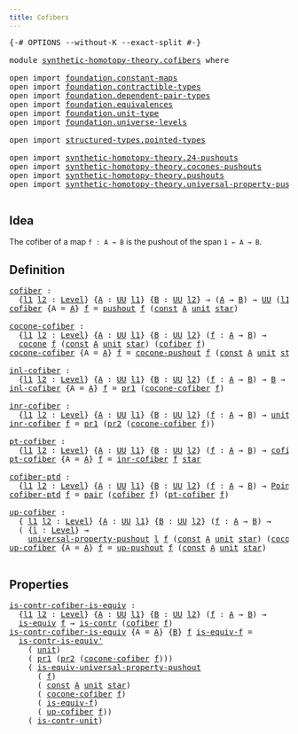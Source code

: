 ```yaml
---
title: Cofibers
---
```


<pre class="Agda"><a id="34" class="Symbol">{-#</a> <a id="38" class="Keyword">OPTIONS</a> <a id="46" class="Pragma">--without-K</a> <a id="58" class="Pragma">--exact-split</a> <a id="72" class="Symbol">#-}</a>

<a id="77" class="Keyword">module</a> <a id="84" href="synthetic-homotopy-theory.cofibers.html" class="Module">synthetic-homotopy-theory.cofibers</a> <a id="119" class="Keyword">where</a>

<a id="126" class="Keyword">open</a> <a id="131" class="Keyword">import</a> <a id="138" href="foundation.constant-maps.html" class="Module">foundation.constant-maps</a>
<a id="163" class="Keyword">open</a> <a id="168" class="Keyword">import</a> <a id="175" href="foundation.contractible-types.html" class="Module">foundation.contractible-types</a>
<a id="205" class="Keyword">open</a> <a id="210" class="Keyword">import</a> <a id="217" href="foundation.dependent-pair-types.html" class="Module">foundation.dependent-pair-types</a>
<a id="249" class="Keyword">open</a> <a id="254" class="Keyword">import</a> <a id="261" href="foundation.equivalences.html" class="Module">foundation.equivalences</a>
<a id="285" class="Keyword">open</a> <a id="290" class="Keyword">import</a> <a id="297" href="foundation.unit-type.html" class="Module">foundation.unit-type</a>
<a id="318" class="Keyword">open</a> <a id="323" class="Keyword">import</a> <a id="330" href="foundation.universe-levels.html" class="Module">foundation.universe-levels</a>

<a id="358" class="Keyword">open</a> <a id="363" class="Keyword">import</a> <a id="370" href="structured-types.pointed-types.html" class="Module">structured-types.pointed-types</a>

<a id="402" class="Keyword">open</a> <a id="407" class="Keyword">import</a> <a id="414" href="synthetic-homotopy-theory.24-pushouts.html" class="Module">synthetic-homotopy-theory.24-pushouts</a>
<a id="452" class="Keyword">open</a> <a id="457" class="Keyword">import</a> <a id="464" href="synthetic-homotopy-theory.cocones-pushouts.html" class="Module">synthetic-homotopy-theory.cocones-pushouts</a>
<a id="507" class="Keyword">open</a> <a id="512" class="Keyword">import</a> <a id="519" href="synthetic-homotopy-theory.pushouts.html" class="Module">synthetic-homotopy-theory.pushouts</a>
<a id="554" class="Keyword">open</a> <a id="559" class="Keyword">import</a> <a id="566" href="synthetic-homotopy-theory.universal-property-pushouts.html" class="Module">synthetic-homotopy-theory.universal-property-pushouts</a>

</pre>
## Idea

The cofiber of a map `f : A → B` is the pushout of the span `1 ← A → B`.

## Definition

<pre class="Agda"><a id="cofiber"></a><a id="732" href="synthetic-homotopy-theory.cofibers.html#732" class="Function">cofiber</a> <a id="740" class="Symbol">:</a>
  <a id="744" class="Symbol">{</a><a id="745" href="synthetic-homotopy-theory.cofibers.html#745" class="Bound">l1</a> <a id="748" href="synthetic-homotopy-theory.cofibers.html#748" class="Bound">l2</a> <a id="751" class="Symbol">:</a> <a id="753" href="Agda.Primitive.html#597" class="Postulate">Level</a><a id="758" class="Symbol">}</a> <a id="760" class="Symbol">{</a><a id="761" href="synthetic-homotopy-theory.cofibers.html#761" class="Bound">A</a> <a id="763" class="Symbol">:</a> <a id="765" href="foundation-core.universe-levels.html#235" class="Primitive">UU</a> <a id="768" href="synthetic-homotopy-theory.cofibers.html#745" class="Bound">l1</a><a id="770" class="Symbol">}</a> <a id="772" class="Symbol">{</a><a id="773" href="synthetic-homotopy-theory.cofibers.html#773" class="Bound">B</a> <a id="775" class="Symbol">:</a> <a id="777" href="foundation-core.universe-levels.html#235" class="Primitive">UU</a> <a id="780" href="synthetic-homotopy-theory.cofibers.html#748" class="Bound">l2</a><a id="782" class="Symbol">}</a> <a id="784" class="Symbol">→</a> <a id="786" class="Symbol">(</a><a id="787" href="synthetic-homotopy-theory.cofibers.html#761" class="Bound">A</a> <a id="789" class="Symbol">→</a> <a id="791" href="synthetic-homotopy-theory.cofibers.html#773" class="Bound">B</a><a id="792" class="Symbol">)</a> <a id="794" class="Symbol">→</a> <a id="796" href="foundation-core.universe-levels.html#235" class="Primitive">UU</a> <a id="799" class="Symbol">(</a><a id="800" href="synthetic-homotopy-theory.cofibers.html#745" class="Bound">l1</a> <a id="803" href="Agda.Primitive.html#810" class="Primitive Operator">⊔</a> <a id="805" href="synthetic-homotopy-theory.cofibers.html#748" class="Bound">l2</a><a id="807" class="Symbol">)</a>
<a id="809" href="synthetic-homotopy-theory.cofibers.html#732" class="Function">cofiber</a> <a id="817" class="Symbol">{</a><a id="818" class="Argument">A</a> <a id="820" class="Symbol">=</a> <a id="822" href="synthetic-homotopy-theory.cofibers.html#822" class="Bound">A</a><a id="823" class="Symbol">}</a> <a id="825" href="synthetic-homotopy-theory.cofibers.html#825" class="Bound">f</a> <a id="827" class="Symbol">=</a> <a id="829" href="synthetic-homotopy-theory.pushouts.html#431" class="Postulate">pushout</a> <a id="837" href="synthetic-homotopy-theory.cofibers.html#825" class="Bound">f</a> <a id="839" class="Symbol">(</a><a id="840" href="foundation-core.constant-maps.html#216" class="Function">const</a> <a id="846" href="synthetic-homotopy-theory.cofibers.html#822" class="Bound">A</a> <a id="848" href="foundation.unit-type.html#1084" class="Datatype">unit</a> <a id="853" href="foundation.unit-type.html#1108" class="InductiveConstructor">star</a><a id="857" class="Symbol">)</a>

<a id="cocone-cofiber"></a><a id="860" href="synthetic-homotopy-theory.cofibers.html#860" class="Function">cocone-cofiber</a> <a id="875" class="Symbol">:</a>
  <a id="879" class="Symbol">{</a><a id="880" href="synthetic-homotopy-theory.cofibers.html#880" class="Bound">l1</a> <a id="883" href="synthetic-homotopy-theory.cofibers.html#883" class="Bound">l2</a> <a id="886" class="Symbol">:</a> <a id="888" href="Agda.Primitive.html#597" class="Postulate">Level</a><a id="893" class="Symbol">}</a> <a id="895" class="Symbol">{</a><a id="896" href="synthetic-homotopy-theory.cofibers.html#896" class="Bound">A</a> <a id="898" class="Symbol">:</a> <a id="900" href="foundation-core.universe-levels.html#235" class="Primitive">UU</a> <a id="903" href="synthetic-homotopy-theory.cofibers.html#880" class="Bound">l1</a><a id="905" class="Symbol">}</a> <a id="907" class="Symbol">{</a><a id="908" href="synthetic-homotopy-theory.cofibers.html#908" class="Bound">B</a> <a id="910" class="Symbol">:</a> <a id="912" href="foundation-core.universe-levels.html#235" class="Primitive">UU</a> <a id="915" href="synthetic-homotopy-theory.cofibers.html#883" class="Bound">l2</a><a id="917" class="Symbol">}</a> <a id="919" class="Symbol">(</a><a id="920" href="synthetic-homotopy-theory.cofibers.html#920" class="Bound">f</a> <a id="922" class="Symbol">:</a> <a id="924" href="synthetic-homotopy-theory.cofibers.html#896" class="Bound">A</a> <a id="926" class="Symbol">→</a> <a id="928" href="synthetic-homotopy-theory.cofibers.html#908" class="Bound">B</a><a id="929" class="Symbol">)</a> <a id="931" class="Symbol">→</a>
  <a id="935" href="synthetic-homotopy-theory.cocones-pushouts.html#991" class="Function">cocone</a> <a id="942" href="synthetic-homotopy-theory.cofibers.html#920" class="Bound">f</a> <a id="944" class="Symbol">(</a><a id="945" href="foundation-core.constant-maps.html#216" class="Function">const</a> <a id="951" href="synthetic-homotopy-theory.cofibers.html#896" class="Bound">A</a> <a id="953" href="foundation.unit-type.html#1084" class="Datatype">unit</a> <a id="958" href="foundation.unit-type.html#1108" class="InductiveConstructor">star</a><a id="962" class="Symbol">)</a> <a id="964" class="Symbol">(</a><a id="965" href="synthetic-homotopy-theory.cofibers.html#732" class="Function">cofiber</a> <a id="973" href="synthetic-homotopy-theory.cofibers.html#920" class="Bound">f</a><a id="974" class="Symbol">)</a>
<a id="976" href="synthetic-homotopy-theory.cofibers.html#860" class="Function">cocone-cofiber</a> <a id="991" class="Symbol">{</a><a id="992" class="Argument">A</a> <a id="994" class="Symbol">=</a> <a id="996" href="synthetic-homotopy-theory.cofibers.html#996" class="Bound">A</a><a id="997" class="Symbol">}</a> <a id="999" href="synthetic-homotopy-theory.cofibers.html#999" class="Bound">f</a> <a id="1001" class="Symbol">=</a> <a id="1003" href="synthetic-homotopy-theory.pushouts.html#980" class="Function">cocone-pushout</a> <a id="1018" href="synthetic-homotopy-theory.cofibers.html#999" class="Bound">f</a> <a id="1020" class="Symbol">(</a><a id="1021" href="foundation-core.constant-maps.html#216" class="Function">const</a> <a id="1027" href="synthetic-homotopy-theory.cofibers.html#996" class="Bound">A</a> <a id="1029" href="foundation.unit-type.html#1084" class="Datatype">unit</a> <a id="1034" href="foundation.unit-type.html#1108" class="InductiveConstructor">star</a><a id="1038" class="Symbol">)</a>

<a id="inl-cofiber"></a><a id="1041" href="synthetic-homotopy-theory.cofibers.html#1041" class="Function">inl-cofiber</a> <a id="1053" class="Symbol">:</a>
  <a id="1057" class="Symbol">{</a><a id="1058" href="synthetic-homotopy-theory.cofibers.html#1058" class="Bound">l1</a> <a id="1061" href="synthetic-homotopy-theory.cofibers.html#1061" class="Bound">l2</a> <a id="1064" class="Symbol">:</a> <a id="1066" href="Agda.Primitive.html#597" class="Postulate">Level</a><a id="1071" class="Symbol">}</a> <a id="1073" class="Symbol">{</a><a id="1074" href="synthetic-homotopy-theory.cofibers.html#1074" class="Bound">A</a> <a id="1076" class="Symbol">:</a> <a id="1078" href="foundation-core.universe-levels.html#235" class="Primitive">UU</a> <a id="1081" href="synthetic-homotopy-theory.cofibers.html#1058" class="Bound">l1</a><a id="1083" class="Symbol">}</a> <a id="1085" class="Symbol">{</a><a id="1086" href="synthetic-homotopy-theory.cofibers.html#1086" class="Bound">B</a> <a id="1088" class="Symbol">:</a> <a id="1090" href="foundation-core.universe-levels.html#235" class="Primitive">UU</a> <a id="1093" href="synthetic-homotopy-theory.cofibers.html#1061" class="Bound">l2</a><a id="1095" class="Symbol">}</a> <a id="1097" class="Symbol">(</a><a id="1098" href="synthetic-homotopy-theory.cofibers.html#1098" class="Bound">f</a> <a id="1100" class="Symbol">:</a> <a id="1102" href="synthetic-homotopy-theory.cofibers.html#1074" class="Bound">A</a> <a id="1104" class="Symbol">→</a> <a id="1106" href="synthetic-homotopy-theory.cofibers.html#1086" class="Bound">B</a><a id="1107" class="Symbol">)</a> <a id="1109" class="Symbol">→</a> <a id="1111" href="synthetic-homotopy-theory.cofibers.html#1086" class="Bound">B</a> <a id="1113" class="Symbol">→</a> <a id="1115" href="synthetic-homotopy-theory.cofibers.html#732" class="Function">cofiber</a> <a id="1123" href="synthetic-homotopy-theory.cofibers.html#1098" class="Bound">f</a>
<a id="1125" href="synthetic-homotopy-theory.cofibers.html#1041" class="Function">inl-cofiber</a> <a id="1137" class="Symbol">{</a><a id="1138" class="Argument">A</a> <a id="1140" class="Symbol">=</a> <a id="1142" href="synthetic-homotopy-theory.cofibers.html#1142" class="Bound">A</a><a id="1143" class="Symbol">}</a> <a id="1145" href="synthetic-homotopy-theory.cofibers.html#1145" class="Bound">f</a> <a id="1147" class="Symbol">=</a> <a id="1149" href="foundation-core.dependent-pair-types.html#605" class="Field">pr1</a> <a id="1153" class="Symbol">(</a><a id="1154" href="synthetic-homotopy-theory.cofibers.html#860" class="Function">cocone-cofiber</a> <a id="1169" href="synthetic-homotopy-theory.cofibers.html#1145" class="Bound">f</a><a id="1170" class="Symbol">)</a>

<a id="inr-cofiber"></a><a id="1173" href="synthetic-homotopy-theory.cofibers.html#1173" class="Function">inr-cofiber</a> <a id="1185" class="Symbol">:</a>
  <a id="1189" class="Symbol">{</a><a id="1190" href="synthetic-homotopy-theory.cofibers.html#1190" class="Bound">l1</a> <a id="1193" href="synthetic-homotopy-theory.cofibers.html#1193" class="Bound">l2</a> <a id="1196" class="Symbol">:</a> <a id="1198" href="Agda.Primitive.html#597" class="Postulate">Level</a><a id="1203" class="Symbol">}</a> <a id="1205" class="Symbol">{</a><a id="1206" href="synthetic-homotopy-theory.cofibers.html#1206" class="Bound">A</a> <a id="1208" class="Symbol">:</a> <a id="1210" href="foundation-core.universe-levels.html#235" class="Primitive">UU</a> <a id="1213" href="synthetic-homotopy-theory.cofibers.html#1190" class="Bound">l1</a><a id="1215" class="Symbol">}</a> <a id="1217" class="Symbol">{</a><a id="1218" href="synthetic-homotopy-theory.cofibers.html#1218" class="Bound">B</a> <a id="1220" class="Symbol">:</a> <a id="1222" href="foundation-core.universe-levels.html#235" class="Primitive">UU</a> <a id="1225" href="synthetic-homotopy-theory.cofibers.html#1193" class="Bound">l2</a><a id="1227" class="Symbol">}</a> <a id="1229" class="Symbol">(</a><a id="1230" href="synthetic-homotopy-theory.cofibers.html#1230" class="Bound">f</a> <a id="1232" class="Symbol">:</a> <a id="1234" href="synthetic-homotopy-theory.cofibers.html#1206" class="Bound">A</a> <a id="1236" class="Symbol">→</a> <a id="1238" href="synthetic-homotopy-theory.cofibers.html#1218" class="Bound">B</a><a id="1239" class="Symbol">)</a> <a id="1241" class="Symbol">→</a> <a id="1243" href="foundation.unit-type.html#1084" class="Datatype">unit</a> <a id="1248" class="Symbol">→</a> <a id="1250" href="synthetic-homotopy-theory.cofibers.html#732" class="Function">cofiber</a> <a id="1258" href="synthetic-homotopy-theory.cofibers.html#1230" class="Bound">f</a>
<a id="1260" href="synthetic-homotopy-theory.cofibers.html#1173" class="Function">inr-cofiber</a> <a id="1272" href="synthetic-homotopy-theory.cofibers.html#1272" class="Bound">f</a> <a id="1274" class="Symbol">=</a> <a id="1276" href="foundation-core.dependent-pair-types.html#605" class="Field">pr1</a> <a id="1280" class="Symbol">(</a><a id="1281" href="foundation-core.dependent-pair-types.html#617" class="Field">pr2</a> <a id="1285" class="Symbol">(</a><a id="1286" href="synthetic-homotopy-theory.cofibers.html#860" class="Function">cocone-cofiber</a> <a id="1301" href="synthetic-homotopy-theory.cofibers.html#1272" class="Bound">f</a><a id="1302" class="Symbol">))</a>

<a id="pt-cofiber"></a><a id="1306" href="synthetic-homotopy-theory.cofibers.html#1306" class="Function">pt-cofiber</a> <a id="1317" class="Symbol">:</a>
  <a id="1321" class="Symbol">{</a><a id="1322" href="synthetic-homotopy-theory.cofibers.html#1322" class="Bound">l1</a> <a id="1325" href="synthetic-homotopy-theory.cofibers.html#1325" class="Bound">l2</a> <a id="1328" class="Symbol">:</a> <a id="1330" href="Agda.Primitive.html#597" class="Postulate">Level</a><a id="1335" class="Symbol">}</a> <a id="1337" class="Symbol">{</a><a id="1338" href="synthetic-homotopy-theory.cofibers.html#1338" class="Bound">A</a> <a id="1340" class="Symbol">:</a> <a id="1342" href="foundation-core.universe-levels.html#235" class="Primitive">UU</a> <a id="1345" href="synthetic-homotopy-theory.cofibers.html#1322" class="Bound">l1</a><a id="1347" class="Symbol">}</a> <a id="1349" class="Symbol">{</a><a id="1350" href="synthetic-homotopy-theory.cofibers.html#1350" class="Bound">B</a> <a id="1352" class="Symbol">:</a> <a id="1354" href="foundation-core.universe-levels.html#235" class="Primitive">UU</a> <a id="1357" href="synthetic-homotopy-theory.cofibers.html#1325" class="Bound">l2</a><a id="1359" class="Symbol">}</a> <a id="1361" class="Symbol">(</a><a id="1362" href="synthetic-homotopy-theory.cofibers.html#1362" class="Bound">f</a> <a id="1364" class="Symbol">:</a> <a id="1366" href="synthetic-homotopy-theory.cofibers.html#1338" class="Bound">A</a> <a id="1368" class="Symbol">→</a> <a id="1370" href="synthetic-homotopy-theory.cofibers.html#1350" class="Bound">B</a><a id="1371" class="Symbol">)</a> <a id="1373" class="Symbol">→</a> <a id="1375" href="synthetic-homotopy-theory.cofibers.html#732" class="Function">cofiber</a> <a id="1383" href="synthetic-homotopy-theory.cofibers.html#1362" class="Bound">f</a>
<a id="1385" href="synthetic-homotopy-theory.cofibers.html#1306" class="Function">pt-cofiber</a> <a id="1396" class="Symbol">{</a><a id="1397" class="Argument">A</a> <a id="1399" class="Symbol">=</a> <a id="1401" href="synthetic-homotopy-theory.cofibers.html#1401" class="Bound">A</a><a id="1402" class="Symbol">}</a> <a id="1404" href="synthetic-homotopy-theory.cofibers.html#1404" class="Bound">f</a> <a id="1406" class="Symbol">=</a> <a id="1408" href="synthetic-homotopy-theory.cofibers.html#1173" class="Function">inr-cofiber</a> <a id="1420" href="synthetic-homotopy-theory.cofibers.html#1404" class="Bound">f</a> <a id="1422" href="foundation.unit-type.html#1108" class="InductiveConstructor">star</a>

<a id="cofiber-ptd"></a><a id="1428" href="synthetic-homotopy-theory.cofibers.html#1428" class="Function">cofiber-ptd</a> <a id="1440" class="Symbol">:</a>
  <a id="1444" class="Symbol">{</a><a id="1445" href="synthetic-homotopy-theory.cofibers.html#1445" class="Bound">l1</a> <a id="1448" href="synthetic-homotopy-theory.cofibers.html#1448" class="Bound">l2</a> <a id="1451" class="Symbol">:</a> <a id="1453" href="Agda.Primitive.html#597" class="Postulate">Level</a><a id="1458" class="Symbol">}</a> <a id="1460" class="Symbol">{</a><a id="1461" href="synthetic-homotopy-theory.cofibers.html#1461" class="Bound">A</a> <a id="1463" class="Symbol">:</a> <a id="1465" href="foundation-core.universe-levels.html#235" class="Primitive">UU</a> <a id="1468" href="synthetic-homotopy-theory.cofibers.html#1445" class="Bound">l1</a><a id="1470" class="Symbol">}</a> <a id="1472" class="Symbol">{</a><a id="1473" href="synthetic-homotopy-theory.cofibers.html#1473" class="Bound">B</a> <a id="1475" class="Symbol">:</a> <a id="1477" href="foundation-core.universe-levels.html#235" class="Primitive">UU</a> <a id="1480" href="synthetic-homotopy-theory.cofibers.html#1448" class="Bound">l2</a><a id="1482" class="Symbol">}</a> <a id="1484" class="Symbol">(</a><a id="1485" href="synthetic-homotopy-theory.cofibers.html#1485" class="Bound">f</a> <a id="1487" class="Symbol">:</a> <a id="1489" href="synthetic-homotopy-theory.cofibers.html#1461" class="Bound">A</a> <a id="1491" class="Symbol">→</a> <a id="1493" href="synthetic-homotopy-theory.cofibers.html#1473" class="Bound">B</a><a id="1494" class="Symbol">)</a> <a id="1496" class="Symbol">→</a> <a id="1498" href="structured-types.pointed-types.html#383" class="Function">Pointed-Type</a> <a id="1511" class="Symbol">(</a><a id="1512" href="synthetic-homotopy-theory.cofibers.html#1445" class="Bound">l1</a> <a id="1515" href="Agda.Primitive.html#810" class="Primitive Operator">⊔</a> <a id="1517" href="synthetic-homotopy-theory.cofibers.html#1448" class="Bound">l2</a><a id="1519" class="Symbol">)</a>
<a id="1521" href="synthetic-homotopy-theory.cofibers.html#1428" class="Function">cofiber-ptd</a> <a id="1533" href="synthetic-homotopy-theory.cofibers.html#1533" class="Bound">f</a> <a id="1535" class="Symbol">=</a> <a id="1537" href="foundation-core.dependent-pair-types.html#588" class="InductiveConstructor">pair</a> <a id="1542" class="Symbol">(</a><a id="1543" href="synthetic-homotopy-theory.cofibers.html#732" class="Function">cofiber</a> <a id="1551" href="synthetic-homotopy-theory.cofibers.html#1533" class="Bound">f</a><a id="1552" class="Symbol">)</a> <a id="1554" class="Symbol">(</a><a id="1555" href="synthetic-homotopy-theory.cofibers.html#1306" class="Function">pt-cofiber</a> <a id="1566" href="synthetic-homotopy-theory.cofibers.html#1533" class="Bound">f</a><a id="1567" class="Symbol">)</a>

<a id="up-cofiber"></a><a id="1570" href="synthetic-homotopy-theory.cofibers.html#1570" class="Function">up-cofiber</a> <a id="1581" class="Symbol">:</a>
  <a id="1585" class="Symbol">{</a> <a id="1587" href="synthetic-homotopy-theory.cofibers.html#1587" class="Bound">l1</a> <a id="1590" href="synthetic-homotopy-theory.cofibers.html#1590" class="Bound">l2</a> <a id="1593" class="Symbol">:</a> <a id="1595" href="Agda.Primitive.html#597" class="Postulate">Level</a><a id="1600" class="Symbol">}</a> <a id="1602" class="Symbol">{</a><a id="1603" href="synthetic-homotopy-theory.cofibers.html#1603" class="Bound">A</a> <a id="1605" class="Symbol">:</a> <a id="1607" href="foundation-core.universe-levels.html#235" class="Primitive">UU</a> <a id="1610" href="synthetic-homotopy-theory.cofibers.html#1587" class="Bound">l1</a><a id="1612" class="Symbol">}</a> <a id="1614" class="Symbol">{</a><a id="1615" href="synthetic-homotopy-theory.cofibers.html#1615" class="Bound">B</a> <a id="1617" class="Symbol">:</a> <a id="1619" href="foundation-core.universe-levels.html#235" class="Primitive">UU</a> <a id="1622" href="synthetic-homotopy-theory.cofibers.html#1590" class="Bound">l2</a><a id="1624" class="Symbol">}</a> <a id="1626" class="Symbol">(</a><a id="1627" href="synthetic-homotopy-theory.cofibers.html#1627" class="Bound">f</a> <a id="1629" class="Symbol">:</a> <a id="1631" href="synthetic-homotopy-theory.cofibers.html#1603" class="Bound">A</a> <a id="1633" class="Symbol">→</a> <a id="1635" href="synthetic-homotopy-theory.cofibers.html#1615" class="Bound">B</a><a id="1636" class="Symbol">)</a> <a id="1638" class="Symbol">→</a>
  <a id="1642" class="Symbol">(</a> <a id="1644" class="Symbol">{</a><a id="1645" href="synthetic-homotopy-theory.cofibers.html#1645" class="Bound">l</a> <a id="1647" class="Symbol">:</a> <a id="1649" href="Agda.Primitive.html#597" class="Postulate">Level</a><a id="1654" class="Symbol">}</a> <a id="1656" class="Symbol">→</a>
    <a id="1662" href="synthetic-homotopy-theory.universal-property-pushouts.html#877" class="Function">universal-property-pushout</a> <a id="1689" href="synthetic-homotopy-theory.cofibers.html#1645" class="Bound">l</a> <a id="1691" href="synthetic-homotopy-theory.cofibers.html#1627" class="Bound">f</a> <a id="1693" class="Symbol">(</a><a id="1694" href="foundation-core.constant-maps.html#216" class="Function">const</a> <a id="1700" href="synthetic-homotopy-theory.cofibers.html#1603" class="Bound">A</a> <a id="1702" href="foundation.unit-type.html#1084" class="Datatype">unit</a> <a id="1707" href="foundation.unit-type.html#1108" class="InductiveConstructor">star</a><a id="1711" class="Symbol">)</a> <a id="1713" class="Symbol">(</a><a id="1714" href="synthetic-homotopy-theory.cofibers.html#860" class="Function">cocone-cofiber</a> <a id="1729" href="synthetic-homotopy-theory.cofibers.html#1627" class="Bound">f</a><a id="1730" class="Symbol">))</a>
<a id="1733" href="synthetic-homotopy-theory.cofibers.html#1570" class="Function">up-cofiber</a> <a id="1744" class="Symbol">{</a><a id="1745" class="Argument">A</a> <a id="1747" class="Symbol">=</a> <a id="1749" href="synthetic-homotopy-theory.cofibers.html#1749" class="Bound">A</a><a id="1750" class="Symbol">}</a> <a id="1752" href="synthetic-homotopy-theory.cofibers.html#1752" class="Bound">f</a> <a id="1754" class="Symbol">=</a> <a id="1756" href="synthetic-homotopy-theory.pushouts.html#1234" class="Postulate">up-pushout</a> <a id="1767" href="synthetic-homotopy-theory.cofibers.html#1752" class="Bound">f</a> <a id="1769" class="Symbol">(</a><a id="1770" href="foundation-core.constant-maps.html#216" class="Function">const</a> <a id="1776" href="synthetic-homotopy-theory.cofibers.html#1749" class="Bound">A</a> <a id="1778" href="foundation.unit-type.html#1084" class="Datatype">unit</a> <a id="1783" href="foundation.unit-type.html#1108" class="InductiveConstructor">star</a><a id="1787" class="Symbol">)</a>

</pre>
## Properties

<pre class="Agda"><a id="is-contr-cofiber-is-equiv"></a><a id="1818" href="synthetic-homotopy-theory.cofibers.html#1818" class="Function">is-contr-cofiber-is-equiv</a> <a id="1844" class="Symbol">:</a>
  <a id="1848" class="Symbol">{</a><a id="1849" href="synthetic-homotopy-theory.cofibers.html#1849" class="Bound">l1</a> <a id="1852" href="synthetic-homotopy-theory.cofibers.html#1852" class="Bound">l2</a> <a id="1855" class="Symbol">:</a> <a id="1857" href="Agda.Primitive.html#597" class="Postulate">Level</a><a id="1862" class="Symbol">}</a> <a id="1864" class="Symbol">{</a><a id="1865" href="synthetic-homotopy-theory.cofibers.html#1865" class="Bound">A</a> <a id="1867" class="Symbol">:</a> <a id="1869" href="foundation-core.universe-levels.html#235" class="Primitive">UU</a> <a id="1872" href="synthetic-homotopy-theory.cofibers.html#1849" class="Bound">l1</a><a id="1874" class="Symbol">}</a> <a id="1876" class="Symbol">{</a><a id="1877" href="synthetic-homotopy-theory.cofibers.html#1877" class="Bound">B</a> <a id="1879" class="Symbol">:</a> <a id="1881" href="foundation-core.universe-levels.html#235" class="Primitive">UU</a> <a id="1884" href="synthetic-homotopy-theory.cofibers.html#1852" class="Bound">l2</a><a id="1886" class="Symbol">}</a> <a id="1888" class="Symbol">(</a><a id="1889" href="synthetic-homotopy-theory.cofibers.html#1889" class="Bound">f</a> <a id="1891" class="Symbol">:</a> <a id="1893" href="synthetic-homotopy-theory.cofibers.html#1865" class="Bound">A</a> <a id="1895" class="Symbol">→</a> <a id="1897" href="synthetic-homotopy-theory.cofibers.html#1877" class="Bound">B</a><a id="1898" class="Symbol">)</a> <a id="1900" class="Symbol">→</a>
  <a id="1904" href="foundation-core.equivalences.html#1556" class="Function">is-equiv</a> <a id="1913" href="synthetic-homotopy-theory.cofibers.html#1889" class="Bound">f</a> <a id="1915" class="Symbol">→</a> <a id="1917" href="foundation-core.contractible-types.html#1006" class="Function">is-contr</a> <a id="1926" class="Symbol">(</a><a id="1927" href="synthetic-homotopy-theory.cofibers.html#732" class="Function">cofiber</a> <a id="1935" href="synthetic-homotopy-theory.cofibers.html#1889" class="Bound">f</a><a id="1936" class="Symbol">)</a>
<a id="1938" href="synthetic-homotopy-theory.cofibers.html#1818" class="Function">is-contr-cofiber-is-equiv</a> <a id="1964" class="Symbol">{</a><a id="1965" class="Argument">A</a> <a id="1967" class="Symbol">=</a> <a id="1969" href="synthetic-homotopy-theory.cofibers.html#1969" class="Bound">A</a><a id="1970" class="Symbol">}</a> <a id="1972" class="Symbol">{</a><a id="1973" href="synthetic-homotopy-theory.cofibers.html#1973" class="Bound">B</a><a id="1974" class="Symbol">}</a> <a id="1976" href="synthetic-homotopy-theory.cofibers.html#1976" class="Bound">f</a> <a id="1978" href="synthetic-homotopy-theory.cofibers.html#1978" class="Bound">is-equiv-f</a> <a id="1989" class="Symbol">=</a>
  <a id="1993" href="foundation-core.contractible-types.html#3535" class="Function">is-contr-is-equiv&#39;</a>
    <a id="2016" class="Symbol">(</a> <a id="2018" href="foundation.unit-type.html#1084" class="Datatype">unit</a><a id="2022" class="Symbol">)</a>
    <a id="2028" class="Symbol">(</a> <a id="2030" href="foundation-core.dependent-pair-types.html#605" class="Field">pr1</a> <a id="2034" class="Symbol">(</a><a id="2035" href="foundation-core.dependent-pair-types.html#617" class="Field">pr2</a> <a id="2039" class="Symbol">(</a><a id="2040" href="synthetic-homotopy-theory.cofibers.html#860" class="Function">cocone-cofiber</a> <a id="2055" href="synthetic-homotopy-theory.cofibers.html#1976" class="Bound">f</a><a id="2056" class="Symbol">)))</a>
    <a id="2064" class="Symbol">(</a> <a id="2066" href="synthetic-homotopy-theory.24-pushouts.html#1396" class="Function">is-equiv-universal-property-pushout</a>
      <a id="2108" class="Symbol">(</a> <a id="2110" href="synthetic-homotopy-theory.cofibers.html#1976" class="Bound">f</a><a id="2111" class="Symbol">)</a>
      <a id="2119" class="Symbol">(</a> <a id="2121" href="foundation-core.constant-maps.html#216" class="Function">const</a> <a id="2127" href="synthetic-homotopy-theory.cofibers.html#1969" class="Bound">A</a> <a id="2129" href="foundation.unit-type.html#1084" class="Datatype">unit</a> <a id="2134" href="foundation.unit-type.html#1108" class="InductiveConstructor">star</a><a id="2138" class="Symbol">)</a>
      <a id="2146" class="Symbol">(</a> <a id="2148" href="synthetic-homotopy-theory.cofibers.html#860" class="Function">cocone-cofiber</a> <a id="2163" href="synthetic-homotopy-theory.cofibers.html#1976" class="Bound">f</a><a id="2164" class="Symbol">)</a>
      <a id="2172" class="Symbol">(</a> <a id="2174" href="synthetic-homotopy-theory.cofibers.html#1978" class="Bound">is-equiv-f</a><a id="2184" class="Symbol">)</a>
      <a id="2192" class="Symbol">(</a> <a id="2194" href="synthetic-homotopy-theory.cofibers.html#1570" class="Function">up-cofiber</a> <a id="2205" href="synthetic-homotopy-theory.cofibers.html#1976" class="Bound">f</a><a id="2206" class="Symbol">))</a>
    <a id="2213" class="Symbol">(</a> <a id="2215" href="foundation.unit-type.html#2024" class="Function">is-contr-unit</a><a id="2228" class="Symbol">)</a>
</pre>